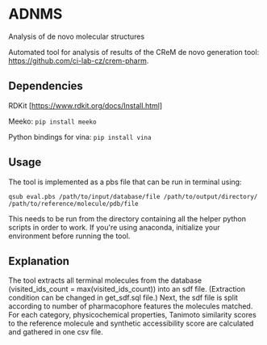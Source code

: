 # ADNMS
Analysis of de novo molecular structures


Automated tool for analysis of results of the CReM de novo generation tool: https://github.com/ci-lab-cz/crem-pharm.

## Dependencies
RDKit [https://www.rdkit.org/docs/Install.html]

Meeko: `pip install meeko`

Python bindings for vina: `pip install vina`

## Usage
The tool is implemented as a pbs file that can be run in terminal using:
```
qsub eval.pbs /path/to/input/database/file /path/to/output/directory/ /path/to/reference/molecule/pdb/file
```

This needs to be run from the directory containing all the helper python scripts in order to work.
If you're using anaconda, initialize your environment before running the tool.

## Explanation
The tool extracts all terminal molecules from the database (visited_ids_count = max(visited_ids_count)) into an sdf file. (Extraction condition can be changed in get_sdf.sql file.) Next, the sdf file is split according to number of pharmacophore features the molecules matched. For each category, physicochemical properties, Tanimoto similarity scores to the reference molecule and synthetic accessibility score are calculated and gathered in one csv file.
